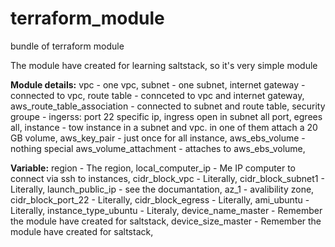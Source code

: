 # terraform_module
bundle of terraform module

The module have created for learning saltstack, so it's very simple module



**Module details:**
vpc - one vpc,
subnet - one subnet,
internet gateway - connected to vpc,
route table - connceted to vpc and internet gateway,
aws_route_table_association - connected to subnet and route table,
security groupe - ingerss: port 22 specific ip, ingress open in subnet all port, egrees all,
instance - tow instance in a subnet and vpc. in one of them attach a 20 GB  volume,
aws_key_pair - just once for all instance,
aws_ebs_volume - nothing special
aws_volume_attachment - attaches to aws_ebs_volume,

**Variable:**
region - The region,
local_computer_ip - Me IP computer to connect via ssh to instances,
cidr_block_vpc - Literally,
cidr_block_subnet1 - Literally,
launch_public_ip - see the documantation,
az_1 - avalibility zone,
cidr_block_port_22 - Literally,
cidr_block_egress - Literally,
ami_ubuntu - Literally,
instance_type_ubuntu - Literaly,
device_name_master - Remember the module have created for saltstack,
device_size_master - Remember the module have created for saltstack,


